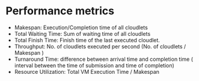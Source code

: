 # Performance metrics

* Makespan: Execution/Completion time of all cloudlets
* Total Waiting Time: Sum of waiting time of all cloudlets
* Total Finish Time: Finish time of the last executed cloudlet.
* Throughput: No. of cloudlets executed per second (No. of cloudlets / Makespan )
* Turnaround Time: difference between arrival time and completion time ( interval between the time of submission and time of completion)
* Resource Utilization: Total VM Execution Time / Makespan

